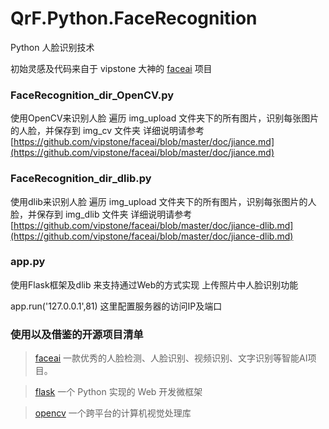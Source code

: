 # QrF.Python.FaceRecognition
Python 人脸识别技术 

初始灵感及代码来自于 vipstone 大神的 [faceai](https://github.com/vipstone/faceai) 项目

### FaceRecognition_dir_OpenCV.py

使用OpenCV来识别人脸
遍历 img_upload 文件夹下的所有图片，识别每张图片的人脸，并保存到 img_cv 文件夹
详细说明请参考 [https://github.com/vipstone/faceai/blob/master/doc/jiance.md](https://github.com/vipstone/faceai/blob/master/doc/jiance.md)

### FaceRecognition_dir_dlib.py

使用dlib来识别人脸
遍历 img_upload 文件夹下的所有图片，识别每张图片的人脸，并保存到 img_dlib 文件夹
详细说明请参考 [https://github.com/vipstone/faceai/blob/master/doc/jiance-dlib.md](https://github.com/vipstone/faceai/blob/master/doc/jiance-dlib.md)

### app.py

使用Flask框架及dlib 来支持通过Web的方式实现 上传照片中人脸识别功能

app.run('127.0.0.1',81) 这里配置服务器的访问IP及端口

### 使用以及借鉴的开源项目清单


> [faceai](https://github.com/vipstone/faceai) 一款优秀的人脸检测、人脸识别、视频识别、文字识别等智能AI项目。

> [flask](https://github.com/pallets/flask) 一个 Python 实现的 Web 开发微框架

> [opencv](https://github.com/opencv/opencv) 一个跨平台的计算机视觉处理库
